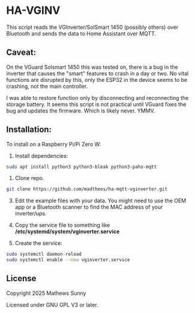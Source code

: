 # HA-VGINV

This script reads the VGInverter/SolSmart 1450 (possibly others) over Bluetooth 
and sends the data to Home Assistant over MQTT. 

## Caveat: 

On the VGuard Solsmart 1450 this was tested on, there is a bug in the inverter that causes the "smart" features to crash in a day or two. No vital functions are disrupted by this, only the ESP32 in the device seems to be crashing, not the main controller. 

I was able to restore function only by disconnecting and reconnecting the storage battery. It seems this script is not practical until VGuard fixes the bug and updates the firmware. Which is likely never. YMMV. 

## Installation:

To install on a Raspberry Pi/Pi Zero W:

1. Install dependencies: 
```bash
sudo apt install python3 python3-bleak python3-paho-mqtt
```

1. Clone repo.
```bash
git clone https://github.com/madtheos/ha-mqtt-vginverter.git
```

3. Edit the example files with your data. You might need to use the OEM app or a Bluetooth scanner to find the MAC address of your inverter/ups. 

5. Copy the service file to something like **/etc/systemd/system/vginverter.service**
   
6. Create the service:
```bash
sudo systemctl daemon-reload 
sudo systemctl enable --now vginverter.service
```
## License
Copyright 2025 Mathews Sunny

Licensed under GNU GPL V3 or later. 
